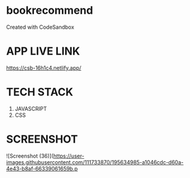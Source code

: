 # bookrecommend
Created with CodeSandbox

# APP LIVE LINK
https://csb-16h1c4.netlify.app/

# TECH STACK
1) JAVASCRIPT
2) CSS

# SCREENSHOT
![Screenshot (36)](https://user-images.githubusercontent.com/111733870/195634985-a1046cdc-d60a-4e43-b8af-66339061659b.p
